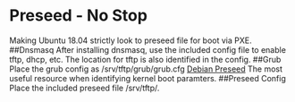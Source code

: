 # Preseed - No Stop
Making Ubuntu 18.04 strictly look to preseed file for boot via PXE.
##Dnsmasq
After installing dnsmasq, use the included config file to enable tftp, dhcp, etc. The location for tftp is also identified in the config.
##Grub
Place the grub config as /srv/tftp/grub/grub.cfg
[Debian Preseed](https://www.debian.org/releases/wheezy/ia64/apbs02.html.en) The most useful resource when identifying kernel boot paramters.
##Preseed Config
Place the included preseed file /srv/tftp/.
